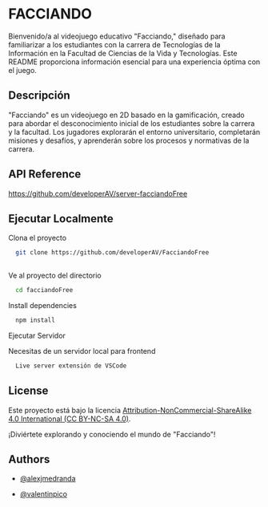 
# FACCIANDO

Bienvenido/a al videojuego educativo "Facciando," diseñado para familiarizar a los estudiantes con la carrera de Tecnologías de la Información en la Facultad de Ciencias de la Vida y Tecnologías. Este README proporciona información esencial para una experiencia óptima con el juego.

## Descripción

"Facciando" es un videojuego en 2D basado en la gamificación, creado para abordar el desconocimiento inicial de los estudiantes sobre la carrera y la facultad. Los jugadores explorarán el entorno universitario, completarán misiones y desafíos, y aprenderán sobre los procesos y normativas de la carrera.


## API Reference

https://github.com/developerAV/server-facciandoFree

## Ejecutar Localmente

Clona el proyecto

```bash
  git clone https://github.com/developerAV/FacciandoFree
  
```

Ve al proyecto del directorio

```bash
  cd facciandoFree
```

Install dependencies

```bash
  npm install
```

Ejecutar Servidor

Necesitas de un servidor local para frontend
```bash
  Live server extensión de VSCode
```


## License

Este proyecto está bajo la licencia  [Attribution-NonCommercial-ShareAlike 4.0 International (CC BY-NC-SA 4.0)](https://creativecommons.org/licenses/by-nc-sa/4.0/legalcode).

¡Diviértete explorando y conociendo el mundo de "Facciando"!



## Authors

- [@alexjmedranda](https://github.com/Alexm-99)

- [@valentinpico](https://github.com/valentinpico)
